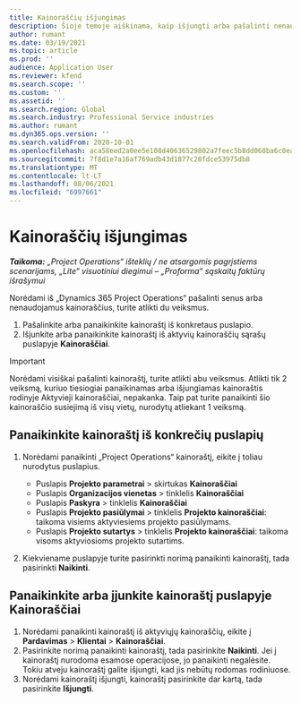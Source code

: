 ```yaml
---
title: Kainoraščių išjungimas
description: Šioje temoje aiškinama, kaip išjungti arba pašalinti nenaudojamus ar senus kainoraščius.
author: rumant
ms.date: 03/19/2021
ms.topic: article
ms.prod: ''
audience: Application User
ms.reviewer: kfend
ms.search.scope: ''
ms.custom: ''
ms.assetid: ''
ms.search.region: Global
ms.search.industry: Professional Service industries
ms.author: rumant
ms.dyn365.ops.version: ''
ms.search.validFrom: 2020-10-01
ms.openlocfilehash: aca58eed2a0ee5e108d40636529802a7feec5b8dd060ba6c0eabc6d0b92b2e2f
ms.sourcegitcommit: 7f8d1e7a16af769adb43d1877c28fdce53975db8
ms.translationtype: MT
ms.contentlocale: lt-LT
ms.lasthandoff: 08/06/2021
ms.locfileid: "6997661"
---
```

# <a name="deactivate-price-lists"></a>Kainoraščių išjungimas 

_**Taikoma:** „Project Operations“ išteklių / ne atsargomis pagrįstiems scenarijams, „Lite“ visuotiniui diegimui – „Proforma“ sąskaitų faktūrų išrašymui_

Norėdami iš „Dynamics 365 Project Operations“ pašalinti senus arba nenaudojamus kainoraščius, turite atlikti du veiksmus. 

1. Pašalinkite arba panaikinkite kainoraštį iš konkretaus puslapio.
2. Išjunkite arba panaikinkite kainoraštį iš aktyvių kainoraščių sąrašų puslapyje **Kainoraščiai**.

>[!IMPORTANT]
> Norėdami visiškai pašalinti kainoraštį, turite atlikti abu veiksmus. Atlikti tik 2 veiksmą, kuriuo tiesiogiai panaikinamas arba išjungiamas kainoraštis rodinyje Aktyvieji kainoraščiai, nepakanka. Taip pat turite panaikinti šio kainoraščio susiejimą iš visų vietų, nurodytų atliekant 1 veiksmą.

## <a name="delete-the-price-list-from-specific-pages"></a>Panaikinkite kainoraštį iš konkrečių puslapių
1. Norėdami panaikinti „Project Operations“ kainoraštį, eikite į toliau nurodytus puslapius.  

      - Puslapis **Projekto parametrai** > skirtukas **Kainoraščiai**
      - Puslapis **Organizacijos vienetas** > tinklelis **Kainoraščiai**
      - Puslapis **Paskyra** > tinklelis **Kainoraščiai**
      - Puslapis **Projekto pasiūlymai** > tinklelis **Projekto kainoraščiai**: taikoma visiems aktyviesiems projekto pasiūlymams.
      - Puslapis **Projekto sutartys** > tinklelis **Projekto kainoraščiai**: taikoma visoms aktyviosioms projekto sutartims.

 2. Kiekviename puslapyje turite pasirinkti norimą panaikinti kainoraštį, tada pasirinkti **Naikinti**. 
 
## <a name="delete-or-deactivate-the-price-list-from-the-price-lists-page"></a>Panaikinkite arba įjunkite kainoraštį puslapyje Kainoraščiai
 
1. Norėdami panaikinti kainoraštį iš aktyviųjų kainoraščių, eikite į **Pardavimas** > **Klientai** > **Kainoraščiai**. 
2. Pasirinkite norimą panaikinti kainoraštį, tada pasirinkite **Naikinti**. Jei į kainoraštį nurodoma esamose operacijose, jo panaikinti negalėsite. Tokiu atveju kainoraštį galite išjungti, kad jis nebūtų rodomas rodiniuose. 
3. Norėdami kainoraštį išjungti, kainoraštį pasirinkite dar kartą, tada pasirinkite **Išjungti**.   
